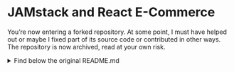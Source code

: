 # JAMstack and React E-Commerce
You’re now entering a forked repository. At some point, I must have helped out or maybe I fixed part of its source code or contributed in other ways. The repository is now archived, read at your own risk.

<details>
  <summary>Find below the original README.md</summary>

  # A Complete Guide to the JAMstack and React E-Commerce
![course icon](https://i.ibb.co/TKr3S3v/Course-Icon.png)
**Get ready to build the most modern, comprehensive, feature-rich, full stack e-commerce platform in any online course!** By the end of this course, _you'll be completely confident in building large applications with complex functionality all on your own._

With over _75 hours_ of content across more than _475 lectures,_ this is **a complete full stack masterclass!** I'll be teaching you everything there is to know about building powerful full stack applications from scratch based on the next-generation JAMstack architecture.

The JAMstack is **the next step in the evolution of web application architecture.** It addresses many of the limitations and frustrations of traditional full stack applications. Unlike a traditional stack, the JAMstack isn't a specific set of certain tools, like MERN. Instead, the JAMstack is **a set of concepts, a philosophy behind how modern full stack applications should be built** to enhance performance, security, and scalability while drastically improving the developer experience. This means _better software for our users and easier coding for ourselves._

That means there are a number of different JAMstacks using different sets of tools. For our JAMstack, **we'll be using React with Gatsby, Material-UI, Strapi, Stripe, and Netlify.** We'll use these tools to create a production-ready e-commerce platform that's more comprehensive and full of features than any other online course! **Our project includes everything you can imagine about selling products online** like grouping them into categories, applying custom sorting and filtering, leaving reviews, adding products to a list of favorites, and subscriptions to have products delivered regularly! To enable all of this powerful functionality we'll integrate **a complete authentication system** with _login/sign up, forgot/reset password, and social media authentication._ This will also include building a user settings page allowing users to change their password as well as any stored shipping or payment information. Then we just need to build our **completely custom cart and checkout process** to let our customers actually make purchases using their credit cards and receive receipts in their email.

This is a massive project that will guide you through the process of breaking down complex functionality into manageable step-by-step plans of action. You'll learn to think about large-scale projects and how to make architectural decisions that simplify your systems later on. **Even though this course is focused on e-commerce you'll still learn all the underlying concepts that will transfer to every full stack project.**

One of the core principles of the JAMstack is only serving statically generated files. Traditionally in React, like with create-react-app, the server hosting your project sends your JavaScript bundle to be processed and rendered by the client's browser. We'll turn this process around by using the _static site generator_ Gatsby. **Gatsby will take our React code and generate the resulting static HTML files for us** which can be served directly to our users **for lightning-fast performance and increased security.** Gatsby is a very powerful and extensive system with exceptionally helpful features such as programmatic page creation, automatic accessibility enhancements, and powerful image optimization.

We'll see how **Material-UI can maximize our productive output and reduce complexity for building incredible interfaces with React.** We'll mitigate boilerplate and start working faster by using its **vast component library**, consisting of all the common elements found in most web applications. Then we can bring our designs to life with Material-UI's **styling system** for completely customizing those components and its **theming system** for consolidating the most commonly used styles. Helping us show off our hard work is the **layout system** for consistently arranging our components on the screen. Finally, the **responsive design system** ensures our designs look perfect on the largest screens down to the smallest mobile devices. Material-UI has everything we need to build a stunning frontend with the JAMstack.

**Strapi is the future of backend development.** Strapi is a _headless CMS_ that singlehandedly **revolutionalizes and streamlines all backend processes.** A headless CMS also decouples the backend from the frontend in a JAMstack site which is much more flexible and maintainable. Strapi gives us a very simple user interface for managing our backend content and data, then **automatically creates APIs with an integrated JWT-based authentication system** with roles and permissions to interact with that content. In traditional full stack architectures, creating your database models to represent your content, entering all of your data, creating APIs to serve that content, and configuring those APIs with security and authentication were all completely separate tasks that took days, if not weeks to complete. If you haven't ever done full stack or backend development it's hard to truly express the complexity of these tasks! Most full stack courses are going to make you labor through all of these processes manually because there hasn't been another way -- until now!

Thanks to Strapi all of that tedious and repetitive code will be instantly automated. However, **all of the underlying database models are completely intact and customizable for projects that need more advanced configurations.** Strapi supports most major databases but we'll use MongoDB in this course, although that doesn't make much of a difference thanks to Strapi's abstractions. **Strapi is also open source and built with React** so it's completely customizable and extendable. Strapi is the best headless CMS for the JAMstack!

**Stripe** is one of the leading payment processors for online merchants and **is being used by tech giants like Lyft, Shopify, and Zoom.** Stripe features **one of the most flexible and powerful payment APIs** with extensive and thorough documentation. Using Stripe Elements you can get a secure credit card field set up in seconds, and the _Stripe PaymentIntents API_ powers our completely custom checkout process to finalize the order. Using Stripe enables functionality like **securely saving customer payment information for future use and tracking order history.**

Once our project is built **we'll deploy it as a live, production website on Netlify.** Netlify is without a doubt the best hosting platform for JAMstack sites. Their CEO and co-founder, Mathias Biilmann, actually coined the term! That means **Netlify is specially optimized for JAMstack sites** to deliver cutting-edge performance, security, and scalability by automatically applying our JAMstack best practices like _atomic deploys, cache invalidation, using a CDN, and git-based CI/CD._

**We will also be covering extra topics like SEO in React, React Hooks, React Context, creating fluid and engaging interfaces with animations, pagination, webhooks, query strings, tabular data, form handling, and so much more!**

**The Course Content Includes:**

* Understanding the motivation and philosophy behind the **next-generation full stack architecture, the JAMstack**
* **Increasing your opportunities and marketability** in the workplace and getting ahead of the curve by learning the JAMstack
* Adopting modern React best practices by using **functional components, React Hooks, and the React Context API**
* **Setting up a new project** with Gatsby, Strapi, and Material-UI
* Working based on just a **design file** like in an actual work environment
* Simplifying and automating backend development with **the headless CMS Strapi**
* Enhancing performance and security with our **static site generator Gatsby**
* **Creating a theme** for your application by mastering Material-UI's centralized styling system
* Learning how to use **responsive design** to ensure your applications look perfect on any screen size!
* Using the **Material-UI grid system** to align complex layouts perfectly
* Integrating a **JWT-based authentication system** with login/sign up, forgot/reset password, user settings, and social media integration
* Building a **completely custom cart and checkout system powered by Stripe**
* **Saving multiple sets of shipping and payment information** for future usage
* Breathing life into your applications with **animations from react-lottie and react-spring**
* Refining your **UI/UX** design intuition and seeing concepts in action
* **Programmatically sending emails** for events such as receipts, confirmations, or resetting passwords
* Automating Search Engine Optimization **(SEO) in React applications** using Gatsby plugins
* **Deploying a Gatsby frontend to Netlify and a Strapi backend to AWS** with enhanced server configuration and a custom domain name
* Powerful **image optimization** techniques like lazy-loading, device-specific sizing, and automatic conversion to next-gen formats
* Learning about the **MVC model** and how to use it as a mental framework within the JAMstack

Along with **lifetime access to over 75 HOURS of content,** you'll also find easy access to support through active Q/A.

You've got nothing to lose -- this course comes with a **30-day money-back guarantee** in case you aren't completely satisfied!

**The JAMstack is the future of web development, so get ahead of the curve and stand out amongst React developers by learning to build powerful, next-generation full stack applications today.**

  </details>
